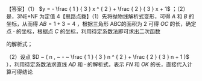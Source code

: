 【答案】（1） $y = - \frac { 1 } { 3 } x ^ { 2 } + \frac { 2 } { 3 } x + 1$ ；（2）是，3NE+NF 为定值 4【思路点拨】（1）先将抛物线解析式变形，可得 $A$ 和 $B$ 的坐标，从而得 $\scriptstyle A B = 1 + 3 = 4$ ，根据三角形 ABC的面积为 2 可得 $O C$ 的长，确定点 $\cdot$ 的坐标，根据点 $C$ 的坐标，利用待定系数法即可求出二次函数

的解析式；

（2）设点 $D ~ ( n , ~ - ~ \frac { 1 } { 3 } n ^ { 2 } + \frac { 2 } { 3 } n + 1 )$ ），利用待定系数法求直线 $A D$ 和 $\cdot$ 的解析式，表示 $F N$ 和 $O K$ 的长，直接代入计算可得结论
